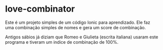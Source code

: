 # love-combinator
Este é um projeto simples de um código Ionic para aprendizado. 
Ele faz uma combinação simples de nomes e gera um score de combinação.

Antigos sábios já diziam que Romeo e Giulieta (escrita italiana) usaram este programa e tiveram um indice de combinação de 100%.
